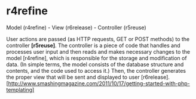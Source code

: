 r4refine
========

Model (r4refine) - View (r6release) - Controller (r5reuse)

User actions are passed (as HTTP requests, GET or POST methods) to the controller **[r5reuse]**. The controller is a piece of code that handles and processes user input and then reads and makes necessary changes to the model [r4refine], which is responsible for the storage and modification of data. (In simple terms, the model consists of the database structure and contents, and the code used to access it.) Then, the controller generates the proper view that will be sent and displayed to user [r6release].
[http://www.smashingmagazine.com/2011/10/17/getting-started-with-php-templating]
